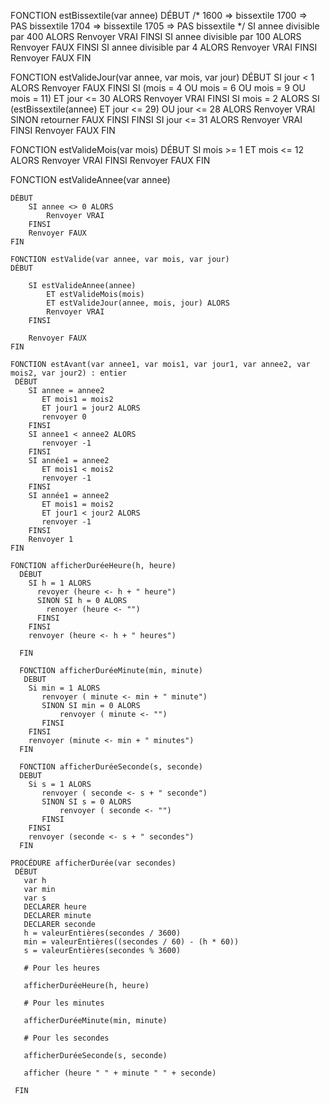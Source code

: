 FONCTION estBissextile(var annee)
DÉBUT
    /*
        1600 => bissextile
        1700 => PAS bissextile
        1704 => bissextile
        1705 => PAS bissextile
    */
    SI annee divisible par 400 ALORS
        Renvoyer VRAI
    FINSI
    SI annee divisible par 100 ALORS
        Renvoyer FAUX
    FINSI
    SI annee divisible par 4 ALORS
        Renvoyer VRAI
    FINSI
    Renvoyer FAUX
FIN

FONCTION estValideJour(var annee, var mois, var jour)
DÉBUT
    SI jour < 1 ALORS
        Renvoyer FAUX
    FINSI
    SI (mois = 4
        OU mois = 6
        OU mois = 9
        OU mois = 11)
        ET jour <= 30 ALORS
        Renvoyer VRAI
    FINSI
    SI mois = 2 ALORS
        SI (estBissextile(annee) ET jour <= 29)
            OU jour <= 28 ALORS
            Renvoyer VRAI
            SINON retourner FAUX
        FINSI
    FINSI
    SI jour <= 31 ALORS
        Renvoyer VRAI
    FINSI
    Renvoyer FAUX
FIN

FONCTION estValideMois(var mois)
DÉBUT
    SI mois >= 1 
        ET mois <= 12 ALORS
        Renvoyer VRAI
    FINSI
    Renvoyer FAUX
FIN

FONCTION estValideAnnee(var annee)
```
DÉBUT
    SI annee <> 0 ALORS
        Renvoyer VRAI
    FINSI
    Renvoyer FAUX
FIN

FONCTION estValide(var annee, var mois, var jour)
DÉBUT

    SI estValideAnnee(annee)
        ET estValideMois(mois)
        ET estValideJour(annee, mois, jour) ALORS
        Renvoyer VRAI
    FINSI

    Renvoyer FAUX
FIN

FONCTION estAvant(var annee1, var mois1, var jour1, var annee2, var mois2, var jour2) : entier
 DÉBUT   
    SI annee = annee2
       ET mois1 = mois2
       ET jour1 = jour2 ALORS
       renvoyer 0
    FINSI
    SI annee1 < annee2 ALORS
       renvoyer -1
    FINSI
    SI année1 = annee2
       ET mois1 < mois2
       renvoyer -1
    FINSI
    SI année1 = annee2
       ET mois1 = mois2
       ET jour1 < jour2 ALORS
       renvoyer -1
    FINSI
    Renvoyer 1
FIN

FONCTION afficherDuréeHeure(h, heure)
  DÉBUT
    SI h = 1 ALORS
      revoyer (heure <- h + " heure")
      SINON SI h = 0 ALORS
        renoyer (heure <- "") 
      FINSI   
    FINSI
    renvoyer (heure <- h + " heures")

  FIN

  FONCTION afficherDuréeMinute(min, minute)
   DEBUT 
    Si min = 1 ALORS
       renvoyer ( minute <- min + " minute")
       SINON SI min = 0 ALORS
           renvoyer ( minute <- "") 
       FINSI 
    FINSI
    renvoyer (minute <- min + " minutes")
  FIN
 
  FONCTION afficherDuréeSeconde(s, seconde)
  DEBUT 
    Si s = 1 ALORS
       renvoyer ( seconde <- s + " seconde")
       SINON SI s = 0 ALORS
           renvoyer ( seconde <- "") 
       FINSI 
    FINSI
    renvoyer (seconde <- s + " secondes")
  FIN

PROCÉDURE afficherDurée(var secondes)
 DÉBUT
   var h
   var min
   var s
   DECLARER heure
   DECLARER minute
   DECLARER seconde
   h = valeurEntières(secondes / 3600)
   min = valeurEntières((secondes / 60) - (h * 60))
   s = valeurEntières(secondes % 3600)
   
   # Pour les heures

   afficherDuréeHeure(h, heure)

   # Pour les minutes
  
   afficherDuréeMinute(min, minute)
    
   # Pour les secondes

   afficherDuréeSeconde(s, seconde)
   
   afficher (heure " " + minute " " + seconde)

 FIN
```